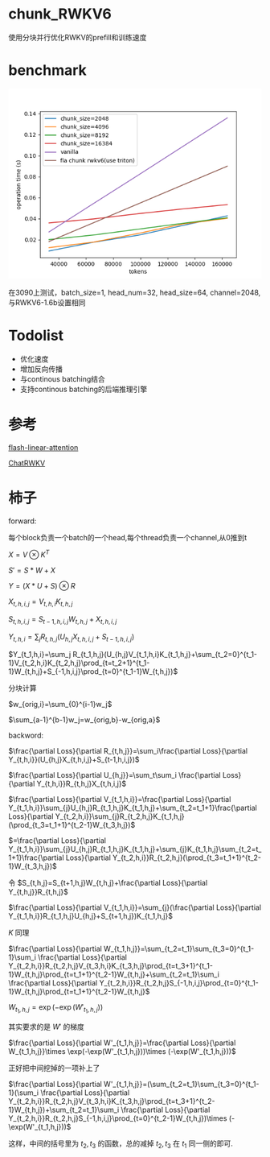 # chunk_RWKV6

使用分块并行优化RWKV的prefill和训练速度

# benchmark

![](img/1.png)

在3090上测试，batch_size=1, head_num=32, head_size=64, channel=2048, 与RWKV6-1.6b设置相同



# Todolist

- 优化速度
- 增加反向传播
- 与continous batching结合
- 支持continous batching的后端推理引擎

# 参考



[flash-linear-attention](https://github.com/sustcsonglin/flash-linear-attention/tree/main)

[ChatRWKV](https://github.com/BlinkDL/ChatRWKV/tree/main)

# 柿子

forward:

每个block负责一个batch的一个head,每个thread负责一个channel,从0推到t

$X=V\otimes K^T$

$S'=S*W+X$

$Y=(X*U+S)\otimes R$

$X_{t,h,i,j}=V_{t,h,i}K_{t,h,j}$

$S_{t,h,i,j}=S_{t-1,h,i,j}W_{t,h,j}+X_{t,h,i,j}$

 $Y_{t,h,i}=\sum_{j}R_{t,h,j}(U_{h,j}X_{t,h,i,j}+S_{t-1,h,i,j})$

$Y_{t_1,h,i}=\sum_j R_{t_1,h,j}(U_{h,j}V_{t_1,h,i}K_{t_1,h,j}+\sum_{t_2=0}^{t_1-1}V_{t_2,h,i}K_{t_2,h,j}\prod_{t=t_2+1}^{t_1-1}W_{t,h,j}+S_{-1,h,i,j}\prod_{t=0}^{t_1-1}W_{t,h,j})$





分块计算

$w_{orig,i}=\sum_{0}^{i-1}w_j$

$\sum_{a-1}^{b-1}w_j=w_{orig,b}-w_{orig,a}$



backword:

$\frac{\partial Loss}{\partial R_{t,h,j}}=\sum_i\frac{\partial Loss}{\partial Y_{t,h,i}}(U_{h,j}X_{t,h,i,j}+S_{t-1,h,i,j})$

$\frac{\partial Loss}{\partial U_{h,j}}=\sum_t\sum_i \frac{\partial Loss}{\partial Y_{t,h,i}}R_{t,h,j}X_{t,h,i,j}$

$\frac{\partial Loss}{\partial V_{t_1,h,i}}=\frac{\partial Loss}{\partial Y_{t_1,h,i}}\sum_{j}U_{h,j}R_{t_1,h,j}K_{t_1,h,j}+\sum_{t_2=t_1+1}\frac{\partial Loss}{\partial Y_{t_2,h,i}}\sum_{j}R_{t_2,h,j}K_{t_1,h,j}(\prod_{t_3=t_1+1}^{t_2-1}W_{t_3,h,j})$

$=\frac{\partial Loss}{\partial Y_{t_1,h,i}}\sum_{j}U_{h,j}R_{t_1,h,j}K_{t_1,h,j}+\sum_{j}K_{t_1,h,j}\sum_{t_2=t_1+1}\frac{\partial Loss}{\partial Y_{t_2,h,i}}R_{t_2,h,j}(\prod_{t_3=t_1+1}^{t_2-1}W_{t_3,h,j})$

令 $S_{t,h,j}=S_{t+1,h,j}W_{t,h,j}+\frac{\partial Loss}{\partial Y_{t,h,j}}R_{t,h,j}$

$\frac{\partial Loss}{\partial V_{t_1,h,i}}=\sum_{j}(\frac{\partial Loss}{\partial Y_{t_1,h,i}}R_{t_1,h,j}U_{h,j}+S_{t+1,h,j})K_{t_1,h,j}$

$K$ 同理

$\frac{\partial Loss}{\partial W_{t_1,h,j}}=\sum_{t_2=t_1}\sum_{t_3=0}^{t_1-1}\sum_i \frac{\partial Loss}{\partial Y_{t_2,h,i}}R_{t_2,h,j}V_{t_3,h,i}K_{t_3,h,j}\prod_{t=t_3+1}^{t_1-1}W_{t,h,j}\prod_{t=t_1+1}^{t_2-1}W_{t,h,j}+\sum_{t_2=t_1}\sum_i \frac{\partial Loss}{\partial Y_{t_2,h,i}}R_{t_2,h,j}S_{-1,h,i,j}\prod_{t=0}^{t_1-1}W_{t,h,j}\prod_{t=t_1+1}^{t_2-1}W_{t,h,j}$

$W_{t_1,h,j}=\exp(-\exp(W'_{t_1,h,j}))$

其实要求的是 $W'$ 的梯度

$\frac{\partial Loss}{\partial W'_{t_1,h,j}}=\frac{\partial Loss}{\partial W_{t_1,h,j}}\times \exp(-\exp(W'_{t_1,h,j}))\times (-\exp(W'_{t_1,h,j}))$

正好把中间挖掉的一项补上了

$\frac{\partial Loss}{\partial W'_{t_1,h,j}}=(\sum_{t_2=t_1}\sum_{t_3=0}^{t_1-1}(\sum_i \frac{\partial Loss}{\partial Y_{t_2,h,i}}R_{t_2,h,j}V_{t_3,h,i}K_{t_3,h,j}\prod_{t=t_3+1}^{t_2-1}W_{t,h,j})+\sum_{t_2=t_1}\sum_i \frac{\partial Loss}{\partial Y_{t_2,h,i}}R_{t_2,h,j}S_{-1,h,i,j}\prod_{t=0}^{t_2-1}W_{t,h,j})\times (-\exp(W'_{t_1,h,j}))$

这样，中间的括号里为 $t_2,t_3$ 的函数，总的减掉 $t_2,t_3$ 在 $t_1$ 同一侧的即可.





